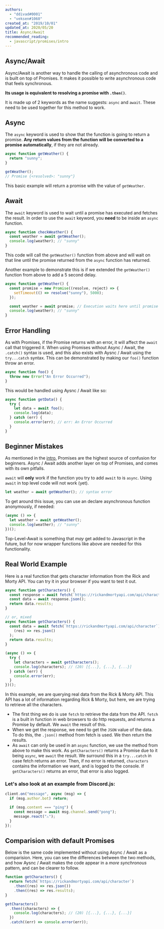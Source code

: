 ```yaml
---
authors:
  - "ddivad#0001"
  - "veksen#1060"
created_at: "2019/10/01"
updated_at: 2020/05/20
title: Async/Await
recommended_reading:
  - javascript/promises/intro
---
```


## Async/Await

Async/Await is another way to handle the calling of asynchronous code and is built on top of Promises. It makes it possible to write asynchronous code that feels synchronous.

**Its usage is equivalent to resolving a promise with `.then()`**.

It is made up of 2 keywords as the name suggests: `async` and `await`. These need to be used together for this method to work.

## Async

The `async` keyword is used to show that the function is going to return a promise. **Any return values from the function will be converted to a promise automatically**, if they are not already.

```js
async function getWeather() {
  return "sunny";
}

getWeather();
// Promise {<resolved>: "sunny"}
```

This basic example will return a promise with the value of `getWeather`.

## Await

The `await` keyword is used to wait until a promise has executed and fetches the result. In order to use the `await` keyword, you **need** to be inside an `async` function.

```js
async function checkWeather() {
  const weather = await getWeather();
  console.log(weather); // "sunny"
}
```

This code will call the `getWeather()` function from above and will wait on that line until the promise returned from the `async` function has returned.

Another example to demonstrate this is if we extended the `getWeather()` function from above to add a 5 second delay.

```js
async function getWeather() {
  const promise = new Promise((resolve, reject) => {
    setTimeout(() => resolve("sunny"), 5000);
  });

  const weather = await promise; // Execution waits here until promise resolves
  console.log(weather); // "sunny"
}
```

## Error Handling

As with Promises, if the Promise returns with an error, it will affect the `await` call that triggered it. When using Promises without Async / Await, the `.catch()` syntax is used, and this also exists with Aysnc / Await using the `try...catch` syntax. This can be demonstrated by making our `foo()` function throw an error.

```js
async function foo() {
  throw new Error("An Error Occurred");
}
```

This would be handled using Aysnc / Await like so:

```js
async function getData() {
  try {
    let data = await foo();
    console.log(data);
  } catch (err) {
    console.error(err); // err: An Error Occurred
  }
}
```

## Beginner Mistakes

As mentioned in the [intro](./intro.md), Promises are the highest source of confusion for beginners. Async / Await adds another layer on top of Promises, and comes with its own pitfalls.

`await` will **only** work if the function you try to add `await` to is `async`. Using `await` in top level code will not work (yet).

```js
let weather = await getWeather(); // syntax error
```

To get around this issue, you can use an declare asynchronous function anonymously, if needed:

```js
(async () => {
  let weather = await getWeather();
  console.log(weather); // "sunny"
})();
```

Top-Level-Await is something that _may_ get added to Javascript in the future, but for now wrapper functions like above are needed for this functionality.

## Real World Example

Here is a real function that gets character information from the Rick and Morty API.
You can try it in your browser if you want to test it out.

```js
async function getCharacters() {
  const response = await fetch(`https://rickandmortyapi.com/api/character`);
  const data = await response.json();
  return data.results;
}

// or, mixed
async function getCharacters() {
  const data = await fetch(`https://rickandmortyapi.com/api/character`).then(
    (res) => res.json()
  );
  return data.results;
}

(async () => {
  try {
    let characters = await getCharacters();
    console.log(characters); // (20) [{...}, {...}, {...}]
  } catch (err) {
    console.error(err);
  }
})();
```

In this example, we are querying real data from the Rick & Morty API. This API has a lot of information regarding Rick & Morty, but here, we are trying to retrieve all the characters.

- The first thing we do is use `fetch` to retrieve the data from the API. `fetch` is a built in function in web browsers to do http requests, and returns a Promise by default. We `await` the result of this.
- When we get the response, we need to get the `JSON` value of the data. To do this, the `.json()` method from fetch is used. We then return the results.
- As `await` can only be used in an `async` function, we use the method from above to make this work. As `getCharacters()` returns a Promise due to it being `async`, we `await` the result. We surround this in a `try...catch` in case fetch returns an error. Then, if no error is returned, `characters` contains the information we want, and is logged to the console. If `getCharacters()` returns an error, that error is also logged.

### Let's also look at an example from Discord.js:

```js
client.on("message", async (msg) => {
  if (msg.author.bot) return;

  if (msg.content === "ping") {
    const message = await msg.channel.send("pong");
    message.react("⚠️");
  }
});
```

## Comparision with default Promises

Below is the same code implemented without using Async / Await as a comparision. Here, you can see the differences between the two methods, and how Aysnc / Await makes the code appear in a _more synchronous_ pattern, and can be clearer to follow.

```js
function getCharacters() {
  return fetch(`https://rickandmortyapi.com/api/character`)
    .then((res) => res.json())
    .then((res) => res.results);
}

getCharacters()
  .then((characters) => {
    console.log(characters); // (20) [{...}, {...}, {...}]
  })
  .catch((err) => console.error(err));
```
